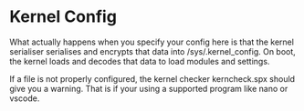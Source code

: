 # Kernel Config

What actually happens when you specify your config here is that the kernel serialiser serialises and encrypts that data into /sys/.kernel_config. On boot, the kernel loads and decodes that data to load modules and settings.

If a file is not properly configured, the kernel checker kerncheck.spx should give you a warning. That is if your using a supported program like nano or vscode.
